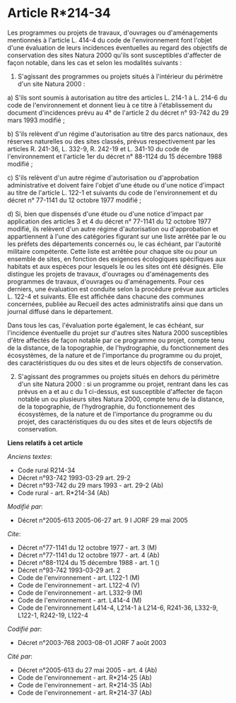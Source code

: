 # Article R*214-34

Les programmes ou projets de travaux, d'ouvrages ou d'aménagements mentionnés à l'article L. 414-4 du code de l'environnement
font l'objet d'une évaluation de leurs incidences éventuelles au regard des objectifs de conservation des sites Natura 2000
qu'ils sont susceptibles d'affecter de façon notable, dans les cas et selon les modalités suivants :

1. S'agissant des programmes ou projets situés à l'intérieur du périmètre d'un site Natura 2000 :

a) S'ils sont soumis à autorisation au titre des articles L. 214-1 à L. 214-6 du code de l'environnement et donnent lieu à ce
titre à l'établissement du document d'incidences prévu au 4° de l'article 2 du décret n° 93-742 du 29 mars 1993 modifié ;

b) S'ils relèvent d'un régime d'autorisation au titre des parcs nationaux, des réserves naturelles ou des sites classés,
prévus respectivement par les articles R. 241-36, L. 332-9, R. 242-19 et L. 341-10 du code de l'environnement et l'article
1er du décret n° 88-1124 du 15 décembre 1988 modifié ;

c) S'ils relèvent d'un autre régime d'autorisation ou d'approbation administrative et doivent faire l'objet d'une étude ou
d'une notice d'impact au titre de l'article L. 122-1 et suivants du code de l'environnement et du décret n° 77-1141 du 12
octobre 1977 modifié ;

d) Si, bien que dispensés d'une étude ou d'une notice d'impact par application des articles 3 et 4 du décret n° 77-1141 du 12
octobre 1977 modifié, ils relèvent d'un autre régime d'autorisation ou d'approbation et appartiennent à l'une des catégories
figurant sur une liste arrêtée par le ou les préfets des départements concernés ou, le cas échéant, par l'autorité militaire
compétente. Cette liste est arrêtée pour chaque site ou pour un ensemble de sites, en fonction des exigences écologiques
spécifiques aux habitats et aux espèces pour lesquels le ou les sites ont été désignés. Elle distingue les projets de
travaux, d'ouvrages ou d'aménagements des programmes de travaux, d'ouvrages ou d'aménagements. Pour ces derniers, une
évaluation est conduite selon la procédure prévue aux articles L. 122-4 et suivants. Elle est affichée dans chacune des
communes concernées, publiée au Recueil des actes administratifs ainsi que dans un journal diffusé dans le département.

Dans tous les cas, l'évaluation porte également, le cas échéant, sur l'incidence éventuelle du projet sur d'autres sites
Natura 2000 susceptibles d'être affectés de façon notable par ce programme ou projet, compte tenu de la distance, de la
topographie, de l'hydrographie, du fonctionnement des écosystèmes, de la nature et de l'importance du programme ou du projet,
des caractéristiques du ou des sites et de leurs objectifs de conservation.

2. S'agissant des programmes ou projets situés en dehors du périmètre d'un site Natura 2000 : si un programme ou projet,
rentrant dans les cas prévus en a et au c du 1 ci-dessus, est susceptible d'affecter de façon notable un ou plusieurs sites
Natura 2000, compte tenu de la distance, de la topographie, de l'hydrographie, du fonctionnement des écosystèmes, de la
nature et de l'importance du programme ou du projet, des caractéristiques du ou des sites et de leurs objectifs de
conservation.

**Liens relatifs à cet article**

_Anciens textes_:

  - Code rural R214-34
  - Décret n°93-742 1993-03-29 art. 29-2
  - Décret n°93-742 du 29 mars 1993 - art. 29-2 (Ab)
  - Code rural - art. R*214-34 (Ab)

_Modifié par_:

  - Décret n°2005-613 2005-06-27 art. 9 I JORF 29 mai 2005

_Cite_:

  - Décret n°77-1141 du 12 octobre 1977 - art. 3 (M)
  - Décret n°77-1141 du 12 octobre 1977 - art. 4 (Ab)
  - Décret n°88-1124 du 15 décembre 1988 - art. 1 ()
  - Décret n°93-742 1993-03-29 art. 2
  - Code de l'environnement - art. L122-1 (M)
  - Code de l'environnement - art. L122-4 (V)
  - Code de l'environnement - art. L332-9 (M)
  - Code de l'environnement - art. L414-4 (M)
  - Code de l'environnement L414-4, L214-1 à L214-6, R241-36, L332-9, L122-1, R242-19, L122-4

_Codifié par_:

  - Décret n°2003-768 2003-08-01 JORF 7 août 2003

_Cité par_:

  - Décret n°2005-613 du 27 mai 2005 - art. 4 (Ab)
  - Code de l'environnement - art. R*214-25 (Ab)
  - Code de l'environnement - art. R*214-35 (Ab)
  - Code de l'environnement - art. R*214-37 (Ab)
